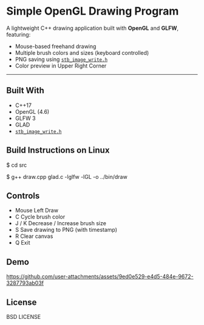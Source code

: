 # Simple OpenGL Drawing Program

A lightweight C++ drawing application built with **OpenGL** and **GLFW**, featuring:

- Mouse-based freehand drawing
- Multiple brush colors and sizes (keyboard controlled)
- PNG saving using [`stb_image_write.h`](https://github.com/nothings/stb)
- Color preview in Upper Right Corner

---

##  Built With

- C++17 
- OpenGL (4.6)
- GLFW 3
- GLAD
- [`stb_image_write.h`](https://github.com/nothings/stb)

##  Build Instructions on Linux
$ cd src

$ g++ draw.cpp glad.c -lglfw -lGL -o ../bin/draw

##  Controls
- Mouse Left	Draw
- C	Cycle brush color
- J / K	Decrease / Increase brush size
- S	Save drawing to PNG (with timestamp)
- R	Clear canvas
- Q	Exit

##  Demo


https://github.com/user-attachments/assets/9ed0e529-e4d5-484e-9672-3287793ab03f


##  License
BSD LICENSE
